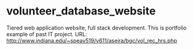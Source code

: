 # volunteer_database_website
Tiered web application website, full stack development.
This is portfolio example of past IT project.
URL: http://www.indiana.edu/~speav519/v611/aseira/bgc/vol_rec_hrs.php
